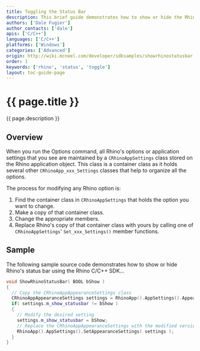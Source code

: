 ```yaml
---
title: Toggling the Status Bar
description: This brief guide demonstrates how to show or hide the Rhino status bar using C/C++.
authors: ['Dale Fugier']
author_contacts: ['dale']
apis: ['C/C++']
languages: ['C/C++']
platforms: ['Windows']
categories: ['Advanced']
origin: http://wiki.mcneel.com/developer/sdksamples/showrhinostatusbar
order: 1
keywords: ['rhino', 'status', 'toggle']
layout: toc-guide-page
---
```


# {{ page.title }}

{{ page.description }}

## Overview

When you run the Options command, all Rhino's options or application settings that you see are maintained by a `CRhinoAppSettings` class stored on the Rhino application object.  This class is a container class as it holds several other `CRhinoApp_xxx_Settings` classes that help to organize all the options.

The process for modifying any Rhino option is:

1. Find the container class in `CRhinoAppSettings` that holds the option you want to change.
1. Make a copy of that container class.
1. Change the appropriate members.
1. Replace Rhino's copy of that container class with yours by calling one of `CRhinoAppSettings`' `Set_xxx_Settings()` member functions.

## Sample

The following sample source code demonstrates how to show or hide Rhino's status bar using the Rhino C/C++ SDK...

```cpp
void ShowRhinoStatusBar( BOOL bShow )
{
  // Copy the CRhinoAppAppearanceSettings class
  CRhinoAppAppearanceSettings settings = RhinoApp().AppSettings().AppearanceSettings( true );
  if( settings.m_show_statusbar != bShow )
  {
    // Modify the desired setting
    settings.m_show_statusbar = bShow;
    // Replace the CRhinoAppAppearanceSettings with the modified version
    RhinoApp().AppSettings().SetAppearanceSettings( settings );
  }
}
```
